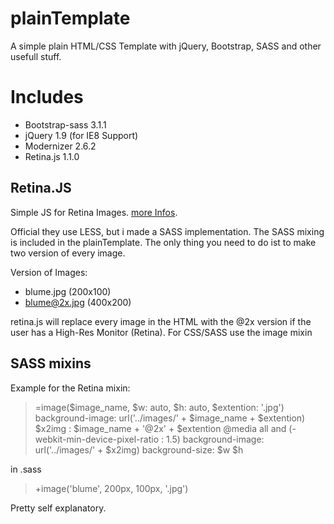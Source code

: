 plainTemplate
=============

A simple plain HTML/CSS Template with jQuery, Bootstrap, SASS and other usefull stuff.

Includes
=============

- Bootstrap-sass 3.1.1
- jQuery 1.9 (for IE8 Support)
- Modernizer 2.6.2
- Retina.js 1.1.0

## Retina.JS

Simple JS for Retina Images. <a href="https://imulus.github.io/retinajs/" target="_blank">more Infos</a>.

Official they use LESS, but i made a SASS implementation. The SASS mixing is included in the plainTemplate. The only thing you need to do ist to make two version of every image.

Version of Images:

- blume.jpg (200x100)
- blume@2x.jpg (400x200)

retina.js will replace every image in the HTML with the @2x version if the user has a High-Res Monitor (Retina). For CSS/SASS use the image mixin

## SASS mixins

Example for the Retina mixin:

>=image($image_name, $w: auto, $h: auto, $extention: '.jpg')
>  background-image: url('../images/' + $image_name + $extention)
>  $x2img : $image_name + '@2x' + $extention
>  @media all and (-webkit-min-device-pixel-ratio : 1.5)
>    background-image: url('../images/' + $x2img)
>    background-size: $w $h

in .sass

> +image('blume', 200px, 100px, '.jpg')


Pretty self explanatory.